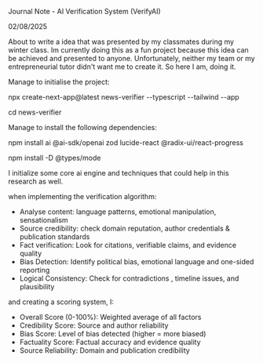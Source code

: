 Journal Note - AI Verification System (VerifyAI) 

02/08/2025 







About to write a idea that was presented by my classmates during my winter class. Im currently doing this as a fun project because this idea can be achieved and presented to anyone. Unfortunately, neither my team or my entrepreneurial tutor didn't want me to create it. So here I am, doing it. 



Manage to initialise the project: 

npx create-next-app@latest news-verifier --typescript --tailwind --app

cd news-verifier 





Manage to install the following dependencies: 

npm install ai @ai-sdk/openai zod lucide-react @radix-ui/react-progress 

npm install -D @types/mode 





I initialize some core ai engine and techniques that could help in this research as well.  

when implementing the verification algorithm: 

* Analyse content: language patterns, emotional manipulation, sensationalism 
* Source credibility: check domain reputation, author credentials \& publication standards 
* Fact verification: Look for citations, verifiable claims, and evidence quality 
* Bias Detection: Identify political bias, emotional language and one-sided reporting 
* Logical Consistency: Check for contradictions , timeline issues, and plausibility 



and creating a scoring system, I: 

* Overall Score (0-100%): Weighted average of all factors
* Credibility Score: Source and author reliability
* Bias Score: Level of bias detected (higher = more biased)
* Factuality Score: Factual accuracy and evidence quality
* Source Reliability: Domain and publication credibility
